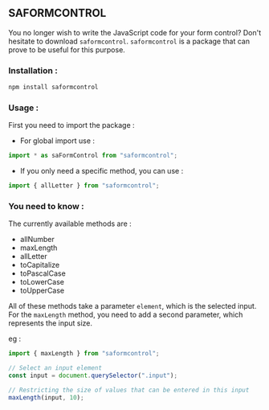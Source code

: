 ## SAFORMCONTROL

You no longer wish to write the JavaScript code for your form control? Don't hesitate to download ```saformcontrol```. ```saformcontrol``` is a package that can prove to be useful for this purpose.

### Installation :

```js
npm install saformcontrol
```

### Usage :

First you need to import the package :

-   For global import use :

```js
import * as saFormControl from "saformcontrol";
```

-   If you only need a specific method, you can use :

```js
import { allLetter } from "saformcontrol";
```

### You need to know :

The currently available methods are :

-   allNumber
-   maxLength
-   allLetter
-   toCapitalize
-   toPascalCase
-   toLowerCase
-   toUpperCase

All of these methods take a parameter ```element```, which is the selected input. For the ```maxLength``` method, you need to add a second parameter, which represents the input size.

eg :

```js
import { maxLength } from "saformcontrol";

// Select an input element
const input = document.querySelector(".input");

// Restricting the size of values that can be entered in this input
maxLength(input, 10);
```

